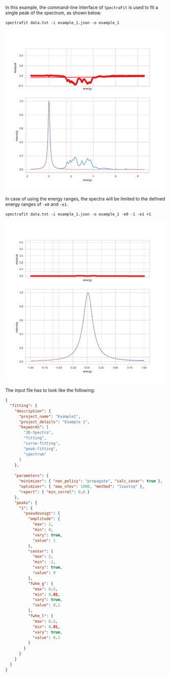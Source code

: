 In this example, the command-line interface of `SpectraFit` is used to fit a
single peak of the spectrum, as shown below.

```shell
spectrafit data.txt -i example_1.json -o example_1
```

![_](images/Figure_1.png)

In case of using the energy ranges, the spectra will be limited to the defined
energy ranges of `-e0` and `-e1`.

```shell
spectrafit data.txt -i example_1.json -o example_1 -e0 -1 -e1 +1
```

![_](images/Figure_2.png)

The input file has to look like the following:

```json
{
  "fitting": {
    "description": {
      "project_name": "Example1",
      "project_details": "Example 1",
      "keywords": [
        "2D-Spectra",
        "fitting",
        "curve-fitting",
        "peak-fitting",
        "spectrum"
      ]
    },

    "parameters": {
      "minimizer": { "nan_policy": "propagate", "calc_covar": true },
      "optimizer": { "max_nfev": 1000, "method": "leastsq" },
      "report": { "min_correl": 0.0 }
    },
    "peaks": {
      "1": {
        "pseudovoigt": {
          "amplitude": {
            "max": 2,
            "min": 0,
            "vary": true,
            "value": 1
          },
          "center": {
            "max": 2,
            "min": -2,
            "vary": true,
            "value": 0
          },
          "fwhm_g": {
            "max": 0.5,
            "min": 0.02,
            "vary": true,
            "value": 0.1
          },
          "fwhm_l": {
            "max": 0.5,
            "min": 0.01,
            "vary": true,
            "value": 0.1
          }
        }
      }
    }
  }
}
```
